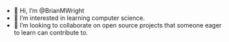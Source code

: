 - 👋 Hi, I’m @BrianMWright
- 👀 I’m interested in learning computer science. 
- 💞️ I’m looking to collaborate on open source projects that someone eager to learn can contribute to.

<!---
BrianMWright/BrianMWright is a ✨ special ✨ repository because its `README.md` (this file) appears on your GitHub profile.
You can click the Preview link to take a look at your changes.
--->
